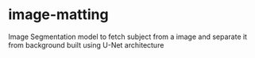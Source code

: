 # image-matting
Image Segmentation model to fetch subject from a image and separate it from background built using U-Net architecture
